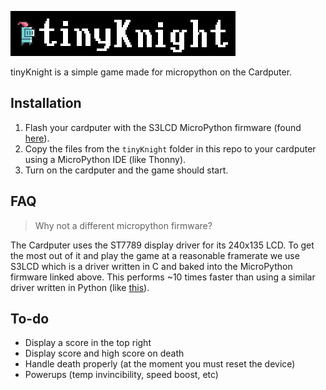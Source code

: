 ![](title.png)

tinyKnight is a simple game made for micropython on the Cardputer.

## Installation

1. Flash your cardputer with the S3LCD MicroPython firmware (found [here](https://github.com/russhughes/s3lcd/tree/main/firmware/ESP32_GENERIC_S3_8MiB)).
2. Copy the files from the `tinyKnight` folder in this repo to your cardputer using a MicroPython IDE (like Thonny).
3. Turn on the cardputer and the game should start.

## FAQ

> Why not a different micropython firmware?

The Cardputer uses the ST7789 display driver for its 240x135 LCD. To get the most out of it and play the game at a reasonable framerate we use S3LCD which is a driver written in C and baked into the MicroPython firmware linked above. This performs ~10 times faster than using a similar driver written in Python (like [this](https://github.com/russhughes/st7789py_mpy/)).

## To-do

- Display a score in the top right
- Display score and high score on death
- Handle death properly (at the moment you must reset the device)
- Powerups (temp invincibility, speed boost, etc)
